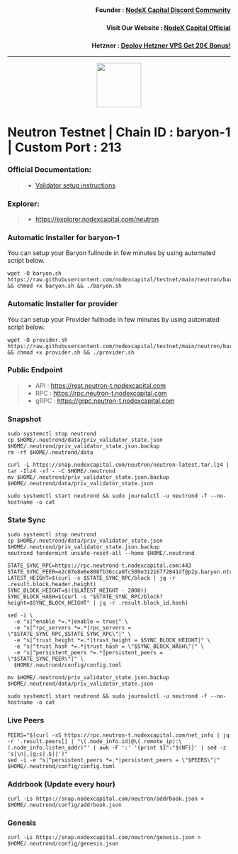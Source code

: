 <h3><p style="font-size:14px" align="right">Founder :
<a href="https://discord.gg/bDUAwZhqBb" target="_blank">NodeX Capital Discord Community</a></p></h3>
<h3><p style="font-size:14px" align="right">Visit Our Website :
<a href="https://nodexcapital.com" target="_blank">NodeX Capital Official</a></p></h3>
<h3><p style="font-size:14px" align="right">Hetzner :
<a href="https://hetzner.cloud/?ref=bMTVi7dcwSgA" target="_blank">Deploy Hetzner VPS Get 20€ Bonus!</a></h3>
<hr>


<p align="center">
  <img height="100" height="auto" src="https://avatars.githubusercontent.com/u/108675945?s=200&v=4">
</p>

# Neutron Testnet | Chain ID : baryon-1 | Custom Port : 213

### Official Documentation:
>- [Validator setup instructions](https://docs.neutron.org)

### Explorer:
>-  https://explorer.nodexcapital.com/neutron

### Automatic Installer for baryon-1
You can setup your Baryon fullnode in few minutes by using automated script below.
```
wget -O baryon.sh https://raw.githubusercontent.com/nodexcapital/testnet/main/neutron/baryon/baryon.sh && chmod +x baryon.sh && ./baryon.sh
```

### Automatic Installer for provider
You can setup your Provider fullnode in few minutes by using automated script below.
```
wget -O provider.sh https://raw.githubusercontent.com/nodexcapital/testnet/main/neutron/baryon/provider.sh && chmod +x provider.sh && ./provider.sh
```
### Public Endpoint

>- API : https://rest.neutron-t.nodexcapital.com
>- RPC : https://rpc.neutron-t.nodexcapital.com
>- gRPC : https://grpc.neutron-t.nodexcapital.com

### Snapshot
```
sudo systemctl stop neutrond
cp $HOME/.neutrond/data/priv_validator_state.json $HOME/.neutrond/priv_validator_state.json.backup
rm -rf $HOME/.neutrond/data

curl -L https://snap.nodexcapital.com/neutron/neutron-latest.tar.lz4 | tar -Ilz4 -xf - -C $HOME/.neutrond
mv $HOME/.neutrond/priv_validator_state.json.backup $HOME/.neutrond/data/priv_validator_state.json

sudo systemctl start neutrond && sudo journalctl -u neutrond -f --no-hostname -o cat
```

### State Sync
```
sudo systemctl stop neutrond
cp $HOME/.neutrond/data/priv_validator_state.json $HOME/.neutrond/priv_validator_state.json.backup
neutrond tendermint unsafe-reset-all --home $HOME/.neutrond

STATE_SYNC_RPC=https://rpc.neutrond-t.nodexcapital.com:443
STATE_SYNC_PEER=e2c07e8e6e808fb36cca0fc580e31216772841df@p2p.baryon.ntrn.info:26656
LATEST_HEIGHT=$(curl -s $STATE_SYNC_RPC/block | jq -r .result.block.header.height)
SYNC_BLOCK_HEIGHT=$(($LATEST_HEIGHT - 2000))
SYNC_BLOCK_HASH=$(curl -s "$STATE_SYNC_RPC/block?height=$SYNC_BLOCK_HEIGHT" | jq -r .result.block_id.hash)

sed -i \
  -e "s|^enable *=.*|enable = true|" \
  -e "s|^rpc_servers *=.*|rpc_servers = \"$STATE_SYNC_RPC,$STATE_SYNC_RPC\"|" \
  -e "s|^trust_height *=.*|trust_height = $SYNC_BLOCK_HEIGHT|" \
  -e "s|^trust_hash *=.*|trust_hash = \"$SYNC_BLOCK_HASH\"|" \
  -e "s|^persistent_peers *=.*|persistent_peers = \"$STATE_SYNC_PEER\"|" \
  $HOME/.neutrond/config/config.toml

mv $HOME/.neutrond/priv_validator_state.json.backup $HOME/.neutrond/data/priv_validator_state.json

sudo systemctl start neutrond && sudo journalctl -u neutrond -f --no-hostname -o cat
```

### Live Peers
```
PEERS="$(curl -sS https://rpc.neutron-t.nodexcapital.com/net_info | jq -r '.result.peers[] | "\(.node_info.id)@\(.remote_ip):\(.node_info.listen_addr)"' | awk -F ':' '{print $1":"$(NF)}' | sed -z 's|\n|,|g;s|.$||')"
sed -i -e "s|^persistent_peers *=.*|persistent_peers = \"$PEERS\"|" $HOME/.neutrond/config/config.toml
```
### Addrbook (Update every hour)
```
curl -Ls https://snap.nodexcapital.com/neutron/addrbook.json > $HOME/.neutrond/config/addrbook.json
```
### Genesis
```
curl -Ls https://snap.nodexcapital.com/neutron/genesis.json > $HOME/.neutrond/config/genesis.json
```